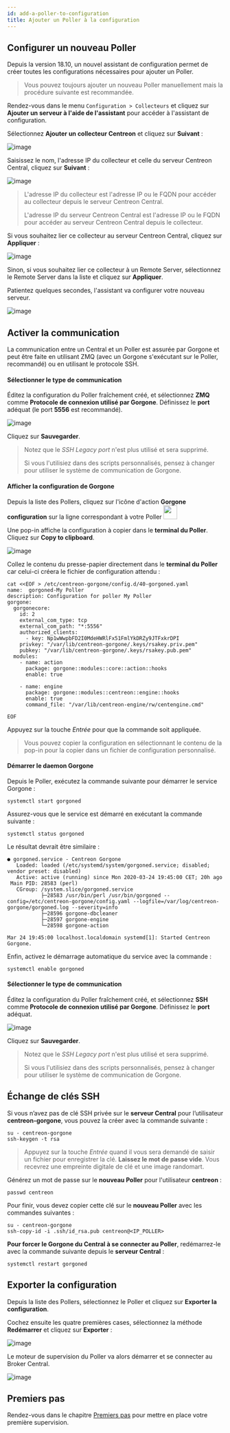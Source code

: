 ```yaml
---
id: add-a-poller-to-configuration
title: Ajouter un Poller à la configuration
---
```


## Configurer un nouveau Poller

Depuis la version 18.10, un nouvel assistant de configuration permet de créer
toutes les configurations nécessaires pour ajouter un Poller.

> Vous pouvez toujours ajouter un nouveau Poller manuellement mais la procédure
> suivante est recommandée.

Rendez-vous dans le menu `Configuration > Collecteurs` et cliquez sur
**Ajouter un serveur à l'aide de l'assistant** pour accéder à l'assistant de
configuration.

Sélectionnez **Ajouter un collecteur Centreon** et cliquez sur **Suivant** :

![image](../../assets/monitoring/monitoring-servers/wizard-add-poller-1.png)

Saisissez le nom, l'adresse IP du collecteur et celle du serveur Centreon Central,
cliquez sur **Suivant** :

![image](../../assets/monitoring/monitoring-servers/wizard-add-poller-2.png)

> L'adresse IP du collecteur est l'adresse IP ou le FQDN pour accéder au
> collecteur depuis le serveur Centreon Central.
>
> L'adresse IP du serveur Centreon Central est l'adresse IP ou le FQDN pour accéder au
> serveur Centreon Central depuis le collecteur.

Si vous souhaitez lier ce collecteur au serveur Centreon Central, cliquez sur
**Appliquer** :

![image](../../assets/monitoring/monitoring-servers/wizard-add-poller-3.png)

Sinon, si vous souhaitez lier ce collecteur à un Remote Server, sélectionnez le
Remote Server dans la liste et cliquez sur **Appliquer**.

Patientez quelques secondes, l'assistant va configurer votre nouveau serveur.

![image](../../assets/monitoring/monitoring-servers/poller-list-zmq.png)

## Activer la communication

La communication entre un Central et un Poller est assurée par Gorgone et peut
être faite en utilisant ZMQ (avec un Gorgone s'exécutant sur le Poller,
recommandé) ou en utilisant le protocole SSH.

<!--DOCUSAURUS_CODE_TABS-->

<!--Avec ZMQ (Recommandé)-->

#### Sélectionner le type de communication

Éditez la configuration du Poller fraîchement créé, et sélectionnez **ZMQ**
comme **Protocole de connexion utilisé par Gorgone**. Définissez le **port**
adéquat (le port **5556** est recommandé).

![image](../../assets/monitoring/monitoring-servers/poller-edit-zmq.png)

Cliquez sur **Sauvegarder**.

> Notez que le *SSH Legacy port* n'est plus utilisé et sera supprimé.
>
> Si vous l'utilisiez dans des scripts personnalisés, pensez à changer pour
> utiliser le système de communication de Gorgone.

#### Afficher la configuration de Gorgone

Depuis la liste des Pollers, cliquez sur l'icône d'action **Gorgone
configuration** sur la ligne correspondant à votre Poller <img src="../../assets/monitoring/monitoring-servers/gorgone-configuration.png" width="32" />

Une pop-in affiche la configuration à copier dans le **terminal du Poller**.
Cliquez sur **Copy to clipboard**.

![image](../../assets/monitoring/monitoring-servers/poller-gorgone-display-config.png)

Collez le contenu du presse-papier directement dans le **terminal du Poller**
car celui-ci créera le fichier de configuration attendu :

```shell
cat <<EOF > /etc/centreon-gorgone/config.d/40-gorgoned.yaml
name:  gorgoned-My Poller
description: Configuration for poller My Poller
gorgone:
  gorgonecore:
    id: 2
    external_com_type: tcp
    external_com_path: "*:5556"
    authorized_clients:
      - key: Np1wWwpbFD2I0MdeHWRlFx51FmlYkDRZy9JTFxkrDPI
    privkey: "/var/lib/centreon-gorgone/.keys/rsakey.priv.pem"
    pubkey: "/var/lib/centreon-gorgone/.keys/rsakey.pub.pem"
  modules:
    - name: action
      package: gorgone::modules::core::action::hooks
      enable: true

    - name: engine
      package: gorgone::modules::centreon::engine::hooks
      enable: true
      command_file: "/var/lib/centreon-engine/rw/centengine.cmd"

EOF
```

Appuyez sur la touche *Entrée* pour que la commande soit appliquée.

> Vous pouvez copier la configuration en sélectionnant le contenu de la pop-in
> pour la copier dans un fichier de configuration personnalisé.

#### Démarrer le daemon Gorgone

Depuis le Poller, exécutez la commande suivante pour démarrer le service
Gorgone :

```shell
systemctl start gorgoned
```

Assurez-vous que le service est démarré en exécutant la commande suivante :

```shell
systemctl status gorgoned
```

Le résultat devrait être similaire :

```shell
● gorgoned.service - Centreon Gorgone
   Loaded: loaded (/etc/systemd/system/gorgoned.service; disabled; vendor preset: disabled)
   Active: active (running) since Mon 2020-03-24 19:45:00 CET; 20h ago
 Main PID: 28583 (perl)
   CGroup: /system.slice/gorgoned.service
           ├─28583 /usr/bin/perl /usr/bin/gorgoned --config=/etc/centreon-gorgone/config.yaml --logfile=/var/log/centreon-gorgone/gorgoned.log --severity=info
           ├─28596 gorgone-dbcleaner
           ├─28597 gorgone-engine
           └─28598 gorgone-action

Mar 24 19:45:00 localhost.localdomain systemd[1]: Started Centreon Gorgone.
```

Enfin, activez le démarrage automatique du service avec la commande :

```shell
systemctl enable gorgoned
```
<!--Avec SSH-->

#### Sélectionner le type de communication

Éditez la configuration du Poller fraîchement créé, et sélectionnez **SSH**
comme **Protocole de connexion utilisé par Gorgone**. Définissez le **port** adéquat.

![image](../../assets/monitoring/monitoring-servers/poller-edit-ssh.png)

Cliquez sur **Sauvegarder**.

> Notez que le *SSH Legacy port* n'est plus utilisé et sera supprimé.
>
> Si vous l'utilisiez dans des scripts personnalisés, pensez à changer pour
> utiliser le système de communication de Gorgone.

## Échange de clés SSH

Si vous n’avez pas de clé SSH privée sur le **serveur Central** pour
l’utilisateur **centreon-gorgone**, vous pouvez la créer avec la commande
suivante :

``` shell
su - centreon-gorgone
ssh-keygen -t rsa
```

> Appuyez sur la touche *Entrée* quand il vous sera demandé de saisir un
> fichier pour enregistrer la clé. **Laissez le mot de passe vide**. Vous
> recevrez une empreinte digitale de clé et une image randomart.

Générez un mot de passe sur le **nouveau Poller** pour l'utilisateur **centreon** :

``` shell
passwd centreon
```

Pour finir, vous devez copier cette clé sur le **nouveau Poller** avec les
commandes suivantes :

``` shell
su - centreon-gorgone
ssh-copy-id -i .ssh/id_rsa.pub centreon@<IP_POLLER>
```
<!--END_DOCUSAURUS_CODE_TABS-->

**Pour forcer le Gorgone du Central à se connecter au Poller**, redémarrez-le avec
la commande suivante depuis le **serveur Central** :

```shell
systemctl restart gorgoned
```

## Exporter la configuration

Depuis la liste des Pollers, sélectionnez le Poller et cliquez sur **Exporter
la configuration**.

Cochez ensuite les quatre premières cases, sélectionnez la méthode **Redémarrer**
et cliquez sur  **Exporter** :

![image](../../assets/monitoring/monitoring-servers/poller-generate-config.png)

Le moteur de supervision du Poller va alors démarrer et se connecter au Broker
Central.

![image](../../assets/monitoring/monitoring-servers/poller-list-zmq-started.png)

## Premiers pas

Rendez-vous dans le chapitre [Premiers pas](../../getting-started/installation-first-steps#start-to-monitor-your-first-host)
pour mettre en place votre première supervision.
